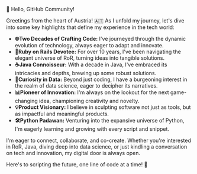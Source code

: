 👋 Hello, GitHub Community!

Greetings from the heart of Austria! 🇦🇹 As I unfold my journey, let's dive into some key highlights that define my experience in the tech world:

* **🌐Two Decades of Crafting Code:** I've journeyed through the dynamic evolution of technology, always eager to adapt and innovate.
* **🚂Ruby on Rails Devotee:** For over 10 years, I've been navigating the elegant universe of RoR, turning ideas into tangible solutions.
* **☕Java Connoisseur:** With a decade in Java, I've embraced its intricacies and depths, brewing up some robust solutions.
* **🐍Curiosity in Data:** Beyond just coding, I have a burgeoning interest in the realm of data science, eager to decipher its narratives.
* **📊Pioneer of Innovation:** I'm always on the lookout for the next game-changing idea, championing creativity and novelty.
* **💡Product Visionary:** I believe in sculpting software not just as tools, but as impactful and meaningful products.
* **🛠️Python Padawan:** Venturing into the expansive universe of Python, I'm eagerly learning and growing with every script and snippet.

I'm eager to connect, collaborate, and co-create. Whether you're interested in RoR, Java, diving deep into data science, or just kindling a conversation on tech and innovation, my digital door is always open.

Here's to scripting the future, one line of code at a time! 🚀
